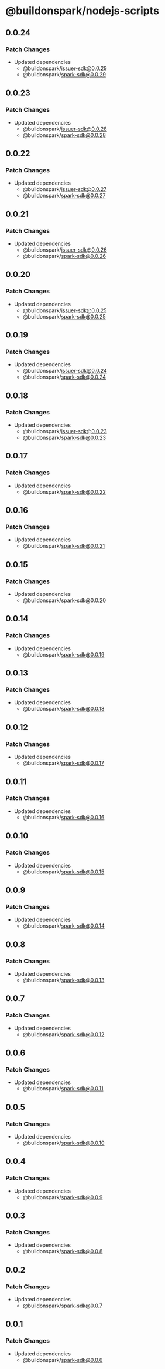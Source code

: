 # @buildonspark/nodejs-scripts

## 0.0.24

### Patch Changes

- Updated dependencies
  - @buildonspark/issuer-sdk@0.0.29
  - @buildonspark/spark-sdk@0.0.29

## 0.0.23

### Patch Changes

- Updated dependencies
  - @buildonspark/issuer-sdk@0.0.28
  - @buildonspark/spark-sdk@0.0.28

## 0.0.22

### Patch Changes

- Updated dependencies
  - @buildonspark/issuer-sdk@0.0.27
  - @buildonspark/spark-sdk@0.0.27

## 0.0.21

### Patch Changes

- Updated dependencies
  - @buildonspark/issuer-sdk@0.0.26
  - @buildonspark/spark-sdk@0.0.26

## 0.0.20

### Patch Changes

- Updated dependencies
  - @buildonspark/issuer-sdk@0.0.25
  - @buildonspark/spark-sdk@0.0.25

## 0.0.19

### Patch Changes

- Updated dependencies
  - @buildonspark/issuer-sdk@0.0.24
  - @buildonspark/spark-sdk@0.0.24

## 0.0.18

### Patch Changes

- Updated dependencies
  - @buildonspark/issuer-sdk@0.0.23
  - @buildonspark/spark-sdk@0.0.23

## 0.0.17

### Patch Changes

- Updated dependencies
  - @buildonspark/spark-sdk@0.0.22

## 0.0.16

### Patch Changes

- Updated dependencies
  - @buildonspark/spark-sdk@0.0.21

## 0.0.15

### Patch Changes

- Updated dependencies
  - @buildonspark/spark-sdk@0.0.20

## 0.0.14

### Patch Changes

- Updated dependencies
  - @buildonspark/spark-sdk@0.0.19

## 0.0.13

### Patch Changes

- Updated dependencies
  - @buildonspark/spark-sdk@0.0.18

## 0.0.12

### Patch Changes

- Updated dependencies
  - @buildonspark/spark-sdk@0.0.17

## 0.0.11

### Patch Changes

- Updated dependencies
  - @buildonspark/spark-sdk@0.0.16

## 0.0.10

### Patch Changes

- Updated dependencies
  - @buildonspark/spark-sdk@0.0.15

## 0.0.9

### Patch Changes

- Updated dependencies
  - @buildonspark/spark-sdk@0.0.14

## 0.0.8

### Patch Changes

- Updated dependencies
  - @buildonspark/spark-sdk@0.0.13

## 0.0.7

### Patch Changes

- Updated dependencies
  - @buildonspark/spark-sdk@0.0.12

## 0.0.6

### Patch Changes

- Updated dependencies
  - @buildonspark/spark-sdk@0.0.11

## 0.0.5

### Patch Changes

- Updated dependencies
  - @buildonspark/spark-sdk@0.0.10

## 0.0.4

### Patch Changes

- Updated dependencies
  - @buildonspark/spark-sdk@0.0.9

## 0.0.3

### Patch Changes

- Updated dependencies
  - @buildonspark/spark-sdk@0.0.8

## 0.0.2

### Patch Changes

- Updated dependencies
  - @buildonspark/spark-sdk@0.0.7

## 0.0.1

### Patch Changes

- Updated dependencies
  - @buildonspark/spark-sdk@0.0.6
